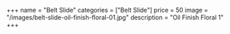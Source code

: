 +++
name = "Belt Slide"
categories = ["Belt Slide"]
price = 50
image = "/images/belt-slide-oil-finish-floral-01.jpg"
description = "Oil Finish Floral 1"
+++
